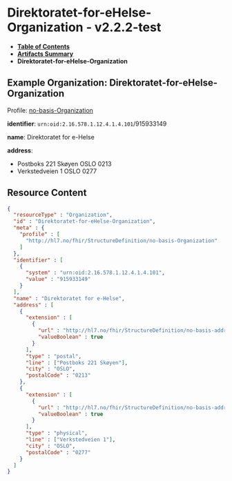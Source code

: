 # Direktoratet-for-eHelse-Organization - v2.2.2-test

* [**Table of Contents**](toc.md)
* [**Artifacts Summary**](artifacts.md)
* **Direktoratet-for-eHelse-Organization**

## Example Organization: Direktoratet-for-eHelse-Organization

Profile: [no-basis-Organization](StructureDefinition-no-basis-Organization.md)

**identifier**: `urn:oid:2.16.578.1.12.4.1.4.101`/915933149

**name**: Direktoratet for e-Helse

**address**: 

* Postboks 221 Skøyen OSLO 0213 
* Verkstedveien 1 OSLO 0277 



## Resource Content

```json
{
  "resourceType" : "Organization",
  "id" : "Direktoratet-for-eHelse-Organization",
  "meta" : {
    "profile" : [
      "http://hl7.no/fhir/StructureDefinition/no-basis-Organization"
    ]
  },
  "identifier" : [
    {
      "system" : "urn:oid:2.16.578.1.12.4.1.4.101",
      "value" : "915933149"
    }
  ],
  "name" : "Direktoratet for e-Helse",
  "address" : [
    {
      "extension" : [
        {
          "url" : "http://hl7.no/fhir/StructureDefinition/no-basis-address-official",
          "valueBoolean" : true
        }
      ],
      "type" : "postal",
      "line" : ["Postboks 221 Skøyen"],
      "city" : "OSLO",
      "postalCode" : "0213"
    },
    {
      "extension" : [
        {
          "url" : "http://hl7.no/fhir/StructureDefinition/no-basis-address-official",
          "valueBoolean" : true
        }
      ],
      "type" : "physical",
      "line" : ["Verkstedveien 1"],
      "city" : "OSLO",
      "postalCode" : "0277"
    }
  ]
}

```

